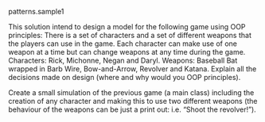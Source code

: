 patterns.sample1

This solution intend to design a model for the following game using OOP principles:
There is a set of characters and a set of different weapons that the players can use in the
game. Each character can make use of one weapon at a time but can change weapons at
any time during the game.
Characters: Rick, Michonne, Negan and Daryl.
Weapons: Baseball Bat wrapped in Barb Wire, Bow-and-Arrow, Revolver and Katana.
Explain all the decisions made on design (where and why would you OOP principles).

Create a small simulation of the previous game (a main class) including the creation of
any character and making this to use two different weapons (the behaviour of the weapons
can be just a print out: i.e. “Shoot the revolver!”).